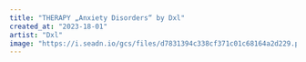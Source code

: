 ```yaml
---
title: "THERAPY „Anxiety Disorders“ by Dxl"
created_at: "2023-18-01"
artist: "Dxl"
image: "https://i.seadn.io/gcs/files/d7831394c338cf371c01c68164a2d229.png?auto=format&w=1000"
---
```

